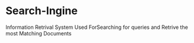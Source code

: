 # Search-Ingine
Information Retrival System Used ForSearching for queries and Retrive the most Matching Documents
